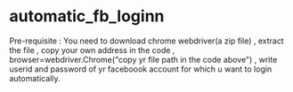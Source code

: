# automatic_fb_loginn


Pre-requisite :
You need to download chrome webdriver(a zip file) ,
extract the file ,
copy your own address in the code ,
browser=webdriver.Chrome("copy yr file path in the code above") ,
write userid and password of yr faceboook account for which u want to login automatically.
